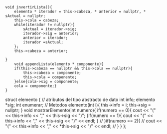     void invertirLista(){
        elemento * iterador = this->cabeza, * anterior = nullptr, * sActual = nullptr;
        this->cola = cabeza;
        while(iterador != nullptr){
            sActual = iterador->sig;
            iterador->sig = anterior;
            anterior = iterador;
            iterador =sActual;
        };
        this->cabeza = anterior;

    }
        void appendLista(elemento * componente){
        if(this->cabeza == nullptr && this->cola == nullptr){
            this->cabeza = componente;
            this->cola = componente;
        }else{cola->sig = componente;
        cola = componente;}
    }

    
struct elemento {
    // atributos del tipo abstracto de dato
    int info;
    elemento *sig;
    int enumerar;
    // Metodos
    elemento(int i){
        this->info = i;
        this->sig = nullptr;
    }
    void mostrarElemento(int numero){
        if(numero == 0){
            cout << "(" << this->info << "," << this->sig << ")";
        }if(numero == 1){
            cout << "(" << this->info << "," << this->sig << ")" << endl;
        }
        // }if(numero == 2){
        //     cout << "(" << this->info << "," << *this->sig << ")" << endl;
        // }
    }
};
